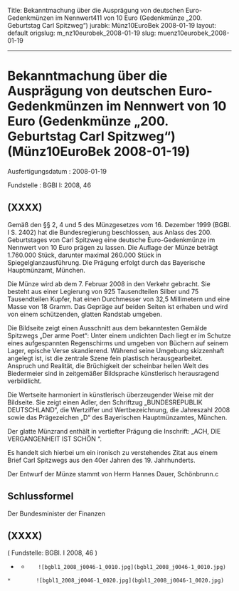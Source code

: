 Title: Bekanntmachung über die Ausprägung von deutschen Euro-Gedenkmünzen im Nennwert411
  von 10 Euro (Gedenkmünze „200. Geburtstag Carl Spitzweg“)
jurabk: Münz10EuroBek 2008-01-19
layout: default
origslug: m_nz10eurobek_2008-01-19
slug: muenz10eurobek_2008-01-19

---

# Bekanntmachung über die Ausprägung von deutschen Euro-Gedenkmünzen im Nennwert von 10 Euro (Gedenkmünze „200. Geburtstag Carl Spitzweg“) (Münz10EuroBek 2008-01-19)

Ausfertigungsdatum
:   2008-01-19

Fundstelle
:   BGBl I: 2008, 46


## (XXXX)

Gemäß den §§ 2, 4 und 5 des Münzgesetzes vom 16. Dezember 1999 (BGBl.
I S. 2402) hat die Bundesregierung beschlossen, aus Anlass des 200.
Geburtstages von Carl Spitzweg eine deutsche Euro-Gedenkmünze im
Nennwert von 10 Euro prägen zu lassen. Die Auflage der Münze beträgt
1\.760.000 Stück, darunter maximal 260.000 Stück in
Spiegelglanzausführung. Die Prägung erfolgt durch das Bayerische
Hauptmünzamt, München.

Die Münze wird ab dem 7. Februar 2008 in den Verkehr gebracht. Sie
besteht aus einer Legierung von 925 Tausendteilen Silber und 75
Tausendteilen Kupfer, hat einen Durchmesser von 32,5 Millimetern und
eine Masse von 18 Gramm. Das Gepräge auf beiden Seiten ist erhaben und
wird von einem schützenden, glatten Randstab umgeben.

Die Bildseite zeigt einen Ausschnitt aus dem bekanntesten Gemälde
Spitzwegs „Der arme Poet“: Unter einem undichten Dach liegt er im
Schutze eines aufgespannten Regenschirms und umgeben von Büchern auf
seinem Lager, epische Verse skandierend. Während seine Umgebung
skizzenhaft angelegt ist, ist die zentrale Szene fein plastisch
herausgearbeitet. Anspruch und Realität, die Brüchigkeit der scheinbar
heilen Welt des Biedermeier sind in zeitgemäßer Bildsprache
künstlerisch herausragend verbildlicht.

Die Wertseite harmoniert in künstlerisch überzeugender Weise mit der
Bildseite. Sie zeigt einen Adler, den Schriftzug „BUNDESREPUBLIK
DEUTSCHLAND“, die Wertziffer und Wertbezeichnung, die Jahreszahl 2008
sowie das Prägezeichen „D“ des Bayerischen Hauptmünzamtes, München.

Der glatte Münzrand enthält in vertiefter Prägung die Inschrift:
„ACH, DIE VERGANGENHEIT IST SCHÖN “.

Es handelt sich hierbei um ein ironisch zu verstehendes Zitat aus
einem Brief Carl Spitzwegs aus den 40er Jahren des 19. Jahrhunderts.

Der Entwurf der Münze stammt von Herrn Hannes Dauer, Schönbrunn.c


## Schlussformel

Der Bundesminister der Finanzen


## (XXXX)

( Fundstelle: BGBl. I 2008, 46 )

*    *        ![bgbl1_2008_j0046-1_0010.jpg](bgbl1_2008_j0046-1_0010.jpg)
    *        ![bgbl1_2008_j0046-1_0020.jpg](bgbl1_2008_j0046-1_0020.jpg)


